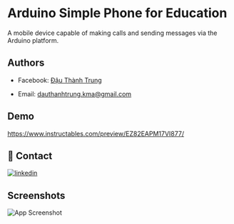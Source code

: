 
# Arduino Simple Phone for Education

A mobile device capable of making calls and sending messages via the Arduino platform.


## Authors

- Facebook: [Đậu Thành Trung](https://www.facebook.com/dauthanhtrung.kma/)

- Email: dauthanhtrung.kma@gmail.com
## Demo
https://www.instructables.com/preview/EZ82EAPM17VI877/
## 🔗 Contact
[![linkedin](https://img.shields.io/badge/linkedin-0A66C2?style=for-the-badge&logo=linkedin&logoColor=white)](www.linkedin.com/in/dauthanhtrung/)



## Screenshots

![App Screenshot](https://i.ibb.co/GPn3kq3/i-n-tho-i-Arduino-Phone-3.png)

